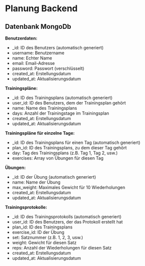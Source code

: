 # Planung Backend

## Datenbank MongoDb

**Benutzerdaten:**

- _id: ID des Benutzers (automatisch generiert)
- username: Benutzername
- name: Echter Name
- email: Email-Adresse
- password: Passwort (verschlüsselt)
- created_at: Erstellungsdatum
- updated_at: Aktualisierungsdatum

**Trainingspläne:**

- _id: ID des Trainingsplans (automatisch generiert)
- user_id: ID des Benutzers, dem der Trainingsplan gehört
- name: Name des Trainingsplans
- days: Anzahl der Trainingstage im Trainingsplan
- created_at: Erstellungsdatum
- updated_at: Aktualisierungsdatum

**Trainingspläne für einzelne Tage:**

- _id: ID des Trainingsplans für einen Tag (automatisch generiert)
- plan_id: ID des Trainingsplans, zu dem dieser Tag gehört
- day: Tag des Trainingsplans (z.B. Tag 1, Tag 2, usw.)
- exercises: Array von Übungen für diesen Tag

**Übungen:**

- _id: ID der Übung (automatisch generiert)
- name: Name der Übung
- max_weight: Maximales Gewicht für 10 Wiederholungen
- created_at: Erstellungsdatum
- updated_at: Aktualisierungsdatum

**Trainingsprotokolle:**

- _id: ID des Trainingsprotokolls (automatisch generiert)
- user_id: ID des Benutzers, der das Protokoll erstellt hat
- plan_id: ID des Trainingsplans
- exercise_id: ID der Übung
- set: Satznummer (z.B. 1, 2, 3, usw.)
- weight: Gewicht für diesen Satz
- reps: Anzahl der Wiederholungen für diesen Satz
- created_at: Erstellungsdatum
- updated_at: Aktualisierungsdatum